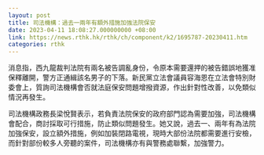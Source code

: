 ```yaml
---
layout: post
title: 司法機構：過去一兩年有額外措施加強法院保安
date: 2023-04-11 18:08:27.000000000 +08:00
link: https://news.rthk.hk/rthk/ch/component/k2/1695787-20230411.htm
categories: rthk
---
```


消息指，西九龍裁判法院有兩名被告調亂身份，令原本需要還押的被告錯誤地獲准保釋離開，警方正通緝該名男子的下落。新民黨立法會議員容海恩在立法會特別財委會上，質詢司法機構會否就法庭保安問題增撥資源，作出針對性改善，以免類似情況再發生。

司法機構政務長梁悅賢表示，若負責法院保安的政府部門認為需要加強，司法機構會配合，商討採取可行措施，防止類似問題發生。她又說，過去一、兩年有為法院加強保安，設立額外措施，例如加裝閉路電視，現時大部份法院都需要進行安檢，而針對部份較多人旁聽的案件，司法機構亦有與警務處聯繫，加強警力。
